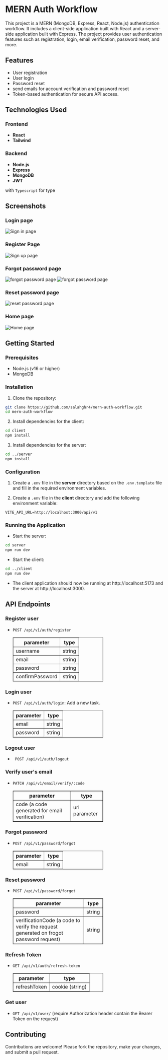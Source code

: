 # MERN Auth Workflow

This project is a MERN (MongoDB, Express, React, Node.js) authentication workflow. It includes a client-side application built with React and a server-side application built with Express. The project provides user authentication features such as registration, login, email verification, password reset, and more.

## Features

- User registration
- User login
- Password reset
- send emails for account verification and password reset
- Token-based authentication for secure API access.

## Technologies Used

### Frontend

- **React**
- **Tailwind**

### Backend

- **Node.js**
- **Express**
- **MongoDB**
- **JWT**

with `Typescript` for type 

## Screenshots

### Login page

![Sign in page](./client/public/SignInPage.jpg)

### Register Page

![Sign up page](./client/public/SignUpPage.jpg)

###  Forgot password page
![forgot password page](./client/public/ForgotPasswordPage.jpg)
![forgot password page](./client/public/ForgotPasswordPage2.jpg)

###  Reset password page
![reset password page](./client/public/ResetPasswordPage.jpg)

###  Home page
![Home page](./client/public/HomePage.jpg)

## Getting Started

### Prerequisites

- Node.js (v16 or higher)
- MongoDB

### Installation

1. Clone the repository:

```sh
git clone https://github.com/salahghr4/mern-auth-workflow.git
cd mern-auth-workflow
```

2. Install dependencies for the client:

```sh
cd client
npm install
```

3. Install dependencies for the server:

```sh
cd ../server
npm install
```

### Configuration

1. Create a `.env` file in the **server** directory based on the `.env.template` file and fill in the required environment variables.

2. Create a `.env` file in the **client** directory and add the following environment variable:

```
VITE_API_URL=http://localhost:3000/api/v1
```

### Running the Application

- Start the server:

```sh
cd server
npm run dev
```

- Start the client:

```sh
cd ../client
npm run dev
```

- The client application should now be running at http://localhost:5173 and the server at http://localhost:3000.

## API Endpoints

### Register user

- `POST /api/v1/auth/register`

  <table border=1 style="width: 60%;">
    <tr>
      <th>parameter</th>
      <th>type</th>
    </tr>
    <tr>
      <td>username</td>
      <td>string</td>
    </tr>
    <tr>
      <td>email</td>
      <td>string</td>
    </tr>
    <tr>
      <td>password</td>
      <td>string</td>
    </tr>
    <tr>
      <td>confirmPassword</td>
      <td>string</td>
    </tr>
  </table>

### Login user

- `POST /api/v1/auth/login`: Add a new task.

  <table border=1 style="width: 60%;">
    <tr>
      <th>parameter</th>
      <th>type</th>
    </tr>
    <tr>
      <td>email</td>
      <td>string</td>
    </tr>
    <tr>
      <td>password</td>
      <td>string</td>
    </tr>
  </table>

### Logout user

- ` POST /api/v1/auth/logout`

### Verify user's email

- `PATCH /api/v1/email/verify/:code`

  <table border=1 style="width: 60%">
    <tr>
      <th>parameter</th>
      <th>type</th>
    </tr>
    <tr>
      <td>code (a code generated for email verification)</td>
      <td>url parameter</td>
    </tr>
  </table>

### Forgot password
- `POST /api/v1/password/forgot`

  <table border=1 style="width: 60%">
    <tr>
      <th>parameter</th>
      <th>type</th>
    </tr>
    <tr>
      <td>email</td>
      <td>string</td>
    </tr>
  </table>

### Reset password
- `POST /api/v1/password/forgot`

  <table border=1 style="width: 60%">
    <tr>
      <th>parameter</th>
      <th>type</th>
    </tr>
    <tr>
      <td>password</td>
      <td>string</td>
    </tr>
    <tr>
      <td>verificationCode (a code to verify the request generated on frogot password request)</td>
      <td>string</td>
    </tr>
  </table>


### Refresh Token
- `GET /api/v1/auth/refresh-token`

  <table border=1 style="width: 60%">
    <tr>
      <th>parameter</th>
      <th>type</th>
    </tr>
    <tr>
      <td>refreshToken</td>
      <td>cookie (string)</td>
    </tr>
  </table>

### Get user
- `GET /api/v1/user/`  (require Authorization header contain the Bearer Token on the request)

## Contributing

Contributions are welcome! Please fork the repository, make your changes, and submit a pull request.